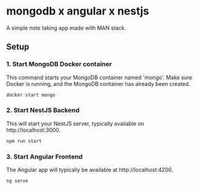 # mongodb x angular x nestjs

A simple note taking app made with MAN stack.

## Setup

### 1. Start MongoDB Docker container

This command starts your MongoDB container named 'mongo'. Make sure Docker is running, and the MongoDB container has already been created.

```bash
docker start mongo
```

### 2. Start NestJS Backend

This will start your NestJS server, typically available on http://localhost:3000.

```bash
npm run start
```

### 3. Start Angular Frontend

The Angular app will typically be available at http://localhost:4200.

```bash
ng serve
```

